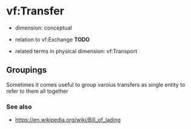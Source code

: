 # vf:Transfer

* dimension: conceptual

* relation to vf:Exchange **TODO**
* related terms in physical dimension: vf:Transport

## Groupings

Sometimes it comes useful to group varoius transfers as single entity to refer to them all together

### See also

* https://en.wikipedia.org/wiki/Bill_of_lading
